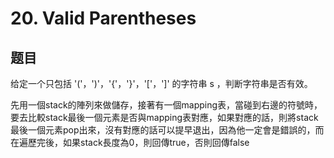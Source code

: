 # 20. Valid Parentheses

## 题目

给定一个只包括 '('，')'，'{'，'}'，'['，']' 的字符串 s ，判断字符串是否有效。

<p>先用一個stack的陣列來做儲存，接著有一個mapping表，當碰到右邊的符號時，要去比較stack最後一個元素是否與mapping表對應，如果對應的話，則將stack最後一個元素pop出來，沒有對應的話可以提早退出，因為他一定會是錯誤的，而在遍歷完後，如果stack長度為0，則回傳true，否則回傳false</p>